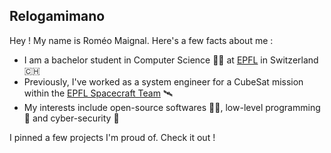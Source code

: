 ## Relogamimano
Hey ! My name is Roméo Maignal. Here's a few facts about me :
- I am a bachelor student in Computer Science 👨‍💻 at [EPFL](https://www.epfl.ch/) in Switzerland 🇨🇭
- Previously, I've worked as a system engineer for a CubeSat mission within the [EPFL Spacecraft Team](https://www.epflspacecraftteam.ch/) 🛰️
- My interests include open-source softwares ⛓️‍💥, low-level programming 💾 and cyber-security 🔐

I pinned a few projects I'm proud of. Check it out !</b>
